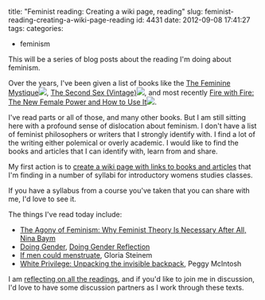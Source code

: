 title: "Feminist reading: Creating a wiki page, reading"
slug: feminist-reading-creating-a-wiki-page-reading
id: 4431
date: 2012-09-08 17:41:27
tags: 
categories: 
- feminism

This will be a series of blog posts about the reading I'm doing about feminism. 

Over the years, I've been given a list of books like the [The Feminine Mystique](http://www.amazon.com/gp/product/0393322572/ref=as_li_ss_tl?ie=UTF8&camp=1789&creative=390957&creativeASIN=0393322572&linkCode=as2&tag=tendthegard-20)![](http://www.assoc-amazon.com/e/ir?t=tendthegard-20&l=as2&o=1&a=0393322572), [The Second Sex (Vintage)](http://www.amazon.com/gp/product/030727778X/ref=as_li_ss_tl?ie=UTF8&camp=1789&creative=390957&creativeASIN=030727778X&linkCode=as2&tag=tendthegard-20)![](http://www.assoc-amazon.com/e/ir?t=tendthegard-20&l=as2&o=1&a=030727778X), and most recently [Fire with Fire: The New Female Power and How to Use It](http://www.amazon.com/gp/product/0449909514/ref=as_li_ss_tl?ie=UTF8&camp=1789&creative=390957&creativeASIN=0449909514&linkCode=as2&tag=tendthegard-20)![](http://www.assoc-amazon.com/e/ir?t=tendthegard-20&l=as2&o=1&a=0449909514). 

I've read parts or all of those, and many other books. But I am still sitting here with a profound sense of dislocation about feminism. I don't have a list of feminist philosophers or writers that I strongly identify with. I find a lot of the writing either polemical or overly academic. I would like to find the books and articles that I can identify with, learn from and share.

My first action is to [create a wiki page with links to books and articles](http://selenamarie.fed.wiki.org/view/welcome-visitors/view/feminist-reading-list) that I'm finding in a number of syllabi for introductory womens studies classes. 

If you have a syllabus from a course you've taken that you can share with me, I'd love to see it.

The things I've read today include: 

*   [The Agony of Feminism: Why Feminist Theory Is Necessary After All, Nina Baym](http://www.english.illinois.edu/-people-/emeritus/baym/essays/feminism.htm)
*   [Doing Gender](http://www.soc.washington.edu/users/brines/doinggender.pdf), [Doing Gender Reflection](http://selenamarie.fed.wiki.org/view/welcome-visitors/view/feminist-reading-list/view/doing-gender-reflection)
*   [If men could menstruate](http://www.haverford.edu/psych/ddavis/p109g/steinem.menstruate.html), Gloria Steinem
*   [White Privilege: Unpacking the invisible backpack](http://www.amptoons.com/blog/files/mcintosh.html), Peggy McIntosh

I am [reflecting on all the readings](http://selenamarie.fed.wiki.org/view/welcome-visitors/view/feminist-reading-list/view/feminist-reading-reflections), and if you'd like to join me in discussion, I'd love to have some discussion partners as I work through these texts.
